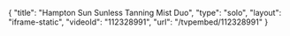 {
    "title": "Hampton Sun Sunless Tanning Mist Duo",
    "type": "solo",
    "layout": "iframe-static",
    "videoId": "112328991",
    "url": "\/tvpembed\/112328991"
}
